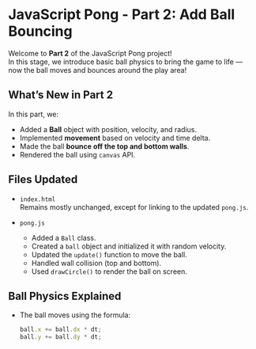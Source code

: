 # JavaScript Pong - Part 2: Add Ball Bouncing 

Welcome to **Part 2** of the JavaScript Pong project!  
In this stage, we introduce basic ball physics to bring the game to life — now the ball moves and bounces around the play area!

##  What’s New in Part 2

In this part, we:

- Added a **Ball** object with position, velocity, and radius.
- Implemented **movement** based on velocity and time delta.
- Made the ball **bounce off the top and bottom walls**.
- Rendered the ball using `canvas` API.

##  Files Updated

- `index.html`  
  Remains mostly unchanged, except for linking to the updated `pong.js`.

- `pong.js`  
  - Added a `Ball` class.
  - Created a `ball` object and initialized it with random velocity.
  - Updated the `update()` function to move the ball.
  - Handled wall collision (top and bottom).
  - Used `drawCircle()` to render the ball on screen.

##  Ball Physics Explained

- The ball moves using the formula:
  ```js
  ball.x += ball.dx * dt;
  ball.y += ball.dy * dt;
